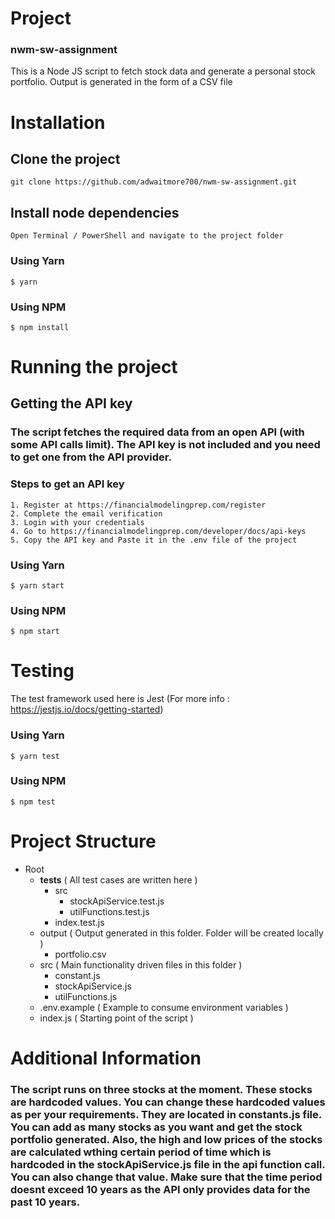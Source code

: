 # Project
### nwm-sw-assignment

This is a Node JS script to fetch stock data and generate a personal stock portfolio.
Output is generated in the form of a CSV file

# Installation

## Clone the project

    git clone https://github.com/adwaitmore700/nwm-sw-assignment.git

## Install node dependencies

    Open Terminal / PowerShell and navigate to the project folder

### Using Yarn

    $ yarn

### Using NPM

    $ npm install
    
# Running the project

## Getting the API key
### The script fetches the required data from an open API (with some API calls limit). The API key is not included and you need to get one from the API provider. 

### Steps to get an API key
    1. Register at https://financialmodelingprep.com/register
    2. Complete the email verification
    3. Login with your credentials
    4. Go to https://financialmodelingprep.com/developer/docs/api-keys
    5. Copy the API key and Paste it in the .env file of the project

### Using Yarn

    $ yarn start

### Using NPM

    $ npm start

# Testing

The test framework used here is Jest (For more info : https://jestjs.io/docs/getting-started)

### Using Yarn

    $ yarn test

### Using NPM

    $ npm test

# Project Structure
 
- Root
  - __tests__                                                   ( All test cases are written here )
    - src
      - stockApiService.test.js
      - utilFunctions.test.js
    - index.test.js
  - output                                                      ( Output generated in this folder. Folder will be created locally )
    - portfolio.csv
  - src                                                         ( Main functionality driven files in this folder )
    - constant.js
    - stockApiService.js
    - utilFunctions.js
  - .env.example                                                ( Example to consume environment variables )
  - index.js                                                    ( Starting point of the script )

# Additional Information

### The script runs on three stocks at the moment. These stocks are hardcoded values. You can change these hardcoded values as per your requirements. They are located in constants.js file. You can add as many stocks as you want and get the stock portfolio generated. Also, the high and low prices of the stocks are calculated wthing certain period of time which is hardcoded in the stockApiService.js file in the api function call. You can also change that value. Make sure that the time period doesnt exceed 10 years as the API only provides data for the past 10 years.
